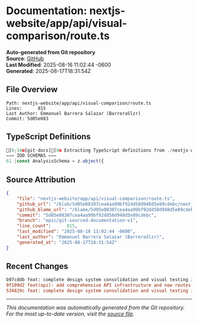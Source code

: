 # Documentation: nextjs-website/app/api/visual-comparison/route.ts

**Auto-generated from Git repository**  
**Source**: [GitHub](/blob/5d05e08307cea4aa99bf92dd58d948d5e89cdebc/nextjs-website/app/api/visual-comparison/route.ts)  
**Last Modified**: 2025-08-16 11:02:44 -0600  
**Generated**: 2025-08-17T18:31:54Z

## File Overview

```
Path: nextjs-website/app/api/visual-comparison/route.ts
Lines:      815
Last Author: Emmanuel Barrera Salazar (BarreraSlzr)
Commit: 5d05e083
```

## TypeScript Definitions

```typescript
[0;34m[git-docs][0m Extracting TypeScript definitions from ./nextjs-website/app/api/visual-comparison/route.ts
=== ZOD SCHEMAS ===
61 |const AnalysisSchema = z.object({
```

## Source Attribution

```json
{
    "file": "nextjs-website/app/api/visual-comparison/route.ts",
    "github_url": "/blob/5d05e08307cea4aa99bf92dd58d948d5e89cdebc/nextjs-website/app/api/visual-comparison/route.ts",
    "github_blame_url": "/blame/5d05e08307cea4aa99bf92dd58d948d5e89cdebc/nextjs-website/app/api/visual-comparison/route.ts",
    "commit": "5d05e08307cea4aa99bf92dd58d948d5e89cdebc",
    "branch": "epic/git-sourced-documentation-v1",
    "line_count":      815,
    "last_modified": "2025-08-16 11:02:44 -0600",
    "last_author": "Emmanuel Barrera Salazar (BarreraSlzr)",
    "generated_at": "2025-08-17T18:31:54Z"
}
```

## Recent Changes

```diff
b97cddb feat: complete design system consolidation and visual testing infrastructure
9f109d2 feat(api): add comprehensive API infrastructure and new routes
534829c feat: complete design system consolidation and visual testing infrastructure
```

---
*This documentation was automatically generated from the Git repository. 
For the most up-to-date version, visit the [source file](/blob/5d05e08307cea4aa99bf92dd58d948d5e89cdebc/nextjs-website/app/api/visual-comparison/route.ts).*
